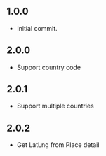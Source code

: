 ## 1.0.0

* Initial commit.

## 2.0.0

* Support country code

## 2.0.1

* Support multiple countries

## 2.0.2

* Get LatLng from Place detail